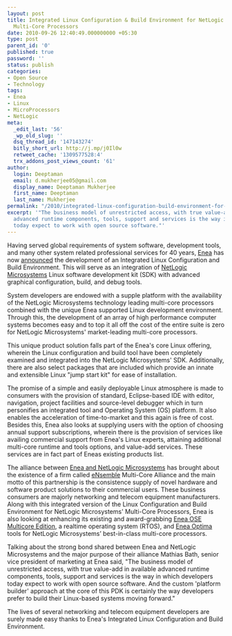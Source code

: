 ```yaml
---
layout: post
title: Integrated Linux Configuration & Build Environment for NetLogic Microsystems'
  Multi-Core Processors
date: 2010-09-26 12:40:49.000000000 +05:30
type: post
parent_id: '0'
published: true
password: ''
status: publish
categories:
- Open Source
- Technology
tags:
- Enea
- Linux
- MicroProcessors
- NetLogic
meta:
  _edit_last: '56'
  _wp_old_slug: ''
  dsq_thread_id: '147143274'
  bitly_short_url: http://j.mp/j0Il0w
  retweet_cache: '1309577528:4'
  trx_addons_post_views_count: '61'
author:
  login: Deeptaman
  email: d.mukherjee05@gmail.com
  display_name: Deeptaman Mukherjee
  first_name: Deeptaman
  last_name: Mukherjee
permalink: "/2010/integrated-linux-configuration-build-environment-for-netlogic-microsystems-multi-core-processors/"
excerpt: '"The business model of unrestricted access, with true value-add in available
  advanced runtime components, tools, support and services is the way in which developers
  today expect to work with open source software."'
---
```

<p>Having served global requirements of system software, development tools, and many other system related professional services for 40 years, <a href="http://www.enea.com/">Enea</a> has now <a href="http://www.businesswire.com/news/home/20100920006222/en/Enea-AB-Enea-Announces-Availability-Integrated-Linux">announced</a> the development of an Integrated Linux Configuration and Build Environment. This will serve as an integration of <a href="http://www.netlogicmicro.com/">NetLogic Microsystems</a> Linux software development kit (SDK) with advanced graphical configuration, build, and debug tools.</p>
<p>System developers are endowed with a supple platform with the availability of the NetLogic Microsystems technology leading multi-core processors combined with the unique Enea supported Linux development environment. Through this, the development of an array of high performance computer systems becomes easy and to top it all off the cost of the entire suite is zero for NetLogic Microsystems' market-leading multi-core processors.</p>

<p>This unique product solution falls part of the Enea's core Linux offering, wherein the Linux configuration and build tool have been completely examined and integrated into the NetLogic Microsystems' SDK. Additionally, there are also select packages that are included which provide an innate and extensible Linux "jump start kit" for ease of installation. </p>
<p>The promise of a simple and easily deployable Linux atmosphere is made to consumers with the provision of standard, Eclipse-based IDE with editor, navigation, project facilities and source-level debugger which in turn personifies an integrated tool and Operating System (OS) platform. It also enables the acceleration of time-to-market and this again is free of cost. Besides this, Enea also looks at supplying users with the option of choosing annual support subscriptions, wherein there is the provision of services like availing commercial support from Enea's Linux experts, attaining additional multi-core runtime and tools options, and value-add services. These services are in fact part of Eneas existing products list. </p>
<p>The alliance between <a href="http://www.tradingmarkets.com/news/stock-alert/netl_enea-forges-strategic-collaboration-with-netlogic-microsystems-940401.html">Enea and NetLogic Microsystems</a> has brought about the existence of a firm called <a href="http://www.ensemble.com/">eNsemble</a> Multi-Core Alliance and the main motto of this partnership is the consistence supply of novel hardware and software product solutions to their commercial users. These business consumers are majorly networking and telecom equipment manufacturers. Along with this integrated version of the Linux Configuration and Build Environment for NetLogic Microsystems' Multi-Core Processors, Enea is also looking at enhancing its existing and award-grabbing <a href="http://www.enea.com/Templates/Product____27035.aspx">Enea OSE Multicore Edition</a>, a realtime operating system (RTOS), and <a href="http://www.enea.com/Templates/Product____27017.aspx">Enea Optima</a> tools for NetLogic Microsystems&rsquo; best-in-class multi-core processors. </p>
<p>Talking about the strong bond shared between Enea and NetLogic Microsystems and the major purpose of their alliance  Mathias Bath, senior vice president of marketing at Enea said, "The business model of unrestricted access, with true value-add in available advanced runtime components, tools, support and services is the way in which developers today expect to work with open source software. And the custom 'platform builder' approach at the core of this PDK is certainly the way developers prefer to build their Linux-based systems moving forward."</p>
<p>The lives of several networking and telecom equipment developers are surely made easy thanks to Enea's Integrated Linux Configuration and Build Environment.</p>
